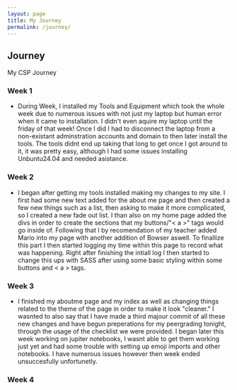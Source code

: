 ```yaml
---
layout: page
title: My Journey
permalink: /journey/
---
```


## Journey

My CSP Journey

### Week 1
* During Week, I installed my Tools and Equipment which took the whole week due to numerous issues with not just my laptop but human error when it came to installation. I didn't even aquire my laptop until the friday of that week! Once I did I had to disconnect the laptop from a non-existant adminstration accounts and domain to then later install the tools. The tools didnt end up taking that long to get once I got around to it, it was pretty easy, although I had some issues installing Unbuntu24.04 and needed asistance. 
### Week 2
* I began after getting my tools installed making my changes to my site. I first had some new text added for the about me page and then created a few new things such as a list, then asking to make it more complicated, so I created a new fade out list. I than also on my home page added the divs in order to create the sections that my buttons/"< a >" tags would go inside of. Following that I by recomendation of my teacher added Mario into my page with another addition of Bowser aswell. To finallize this part I then started logging my time within this page to record what was happening. Right after finishing the intiall log I then started to change this ups with SASS after using some basic styling within some buttons and < a > tags.
 
### Week 3
* I finished my aboutme page and my index as well as changing things related to the theme of the page in order to make it look "cleaner." I wasnted to also say that I have made a third majour commit of all these new changes and have begun preperations for my peergrading tonight, through the usage of the checklist we were provided. I began later this week working on jupiter notebooks, I wasnt able to get them working just yet and had some trouble with setting up emoji imports and other notebooks. I have numerous issues however then week ended unsuccesfully unfortunetly.
### Week 4


<script src="https://utteranc.es/client.js"
        repo="studentcsp"
        issue-term="title"
        label="blogpost-comment"
        theme="github-light"
        crossorigin="anonymous"
        async>
</script>